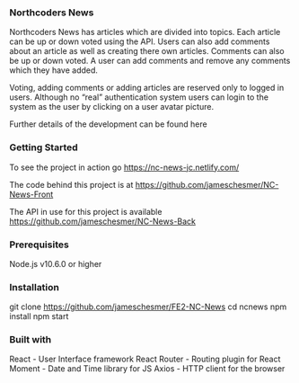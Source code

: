 ### Northcoders News

Northcoders News has articles which are divided into topics. Each article can be up or down voted using the API. Users can also add comments about an article as well as creating there own articles. Comments can also be up or down voted. A user can add comments and remove any comments which they have added.

Voting, adding comments or adding articles are reserved only to logged in users. Although no “real” authentication system users can login to the system as the user by clicking on a user avatar picture.

Further details of the development can be found here

### Getting Started

To see the project in action go https://nc-news-jc.netlify.com/

The code behind this project is at https://github.com/jameschesmer/NC-News-Front

The API in use for this project is available https://github.com/jameschesmer/NC-News-Back

### Prerequisites

Node.js v10.6.0 or higher

### Installation

git clone https://github.com/jameschesmer/FE2-NC-News
cd ncnews
npm install
npm start

### Built with

React - User Interface framework
React Router - Routing plugin for React
Moment - Date and Time library for JS
Axios - HTTP client for the browser